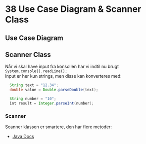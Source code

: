 # 38 Use Case Diagram & Scanner Class

## Use Case Diagram



## Scanner Class
Når vi skal have input fra konsollen har vi indtil nu brugt ````System.console().readLine();````   
Input er her kun strings, men disse kan konverteres med:
````Java
  String text = "12.34";
  double value = Double.parseDouble(text);

  String number = "10";
  int result = Integer.parseInt(number);
````   
### Scanner
Scanner klassen er smartere, den har flere metoder:

* [Java Docs](https://docs.oracle.com/javase/7/docs/api/java/util/Scanner.html)
